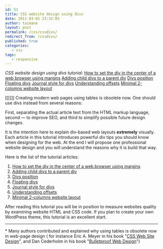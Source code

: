 ```yaml
---
id: 51
title: CSS website design using divs
date: 2011-03-01 23:32:03
author: taimane
layout: post
permalink: /css/cssdivs/
redirect_from: /cssdivs/
published: true
categories:
   - css
tags:
   - responsive
---
```

_CSS website design using divs tutorial:_
<a href="https://programming-review.com/css/automargin/">How to set the div in the center of a web browser using margins</a>
<a href="https://programming-review.com/css/child-divs/">Adding child divs to a parent div</a>
<a href="https://programming-review.com/css/divs-positioning/">Divs position</a>
<a href="https://programming-review.com/css/floating-divs/">Floating divs</a>
<a href="https://programming-review.com/css/journal-style/">Journal style for divs</a>
<a href="https://programming-review.com/css/offset/">Understanding offsets</a>
<a href="https://programming-review.com/css/2-columns/">Minimal 2-columns website layout</a>

[[[]]]
Creating modern web pages using tables is obsolete now. One should use divs instead from several reasons: 

First, separating the actual article text from the HTML markup language, second — to improve SEO, and third to simplify possible future design changes.

It is the intention here to explain div-based web layouts **extremely** visually. Each article in this tutorial introduces powerful div tips you should know when designing for the web. At the end I will propose one professional website design and you will understand the reasons why it is build that way.

Here is the list of the tutorial articles:

1. <a href="https://programming-review.com/automargin/">How to set the div in the center of a web browser using margins</a>
2. <a href="https://programming-review.com/child-divs/">Adding child divs to a parent div</a>
3. <a href="https://programming-review.com/divs-positioning/">Divs position</a>
4. <a href="https://programming-review.com/css/floating-divs/">Floating divs</a>
5. <a href="https://programming-review.com/journal-style/">Journal style for divs</a>
6. <a href="https://programming-review.com/offset/">Understanding offsets</a>
7. <a href="https://programming-review.com/2-columns/">Minimal 2-columns website layout</a>


After reading this tutorial you will be in position to measure websites quality by examining website HTML and CSS code. If you plan to create your own WordPress theme, this tutorial is an excellent start.

---

<a name="note">*</a> Many authors contributed and explained why using tables is obsolete now in web-page design ( for instance Eric A. Meyer in his book "<a rel="nofollow" href="http://meyerweb.com/eric/books/css-hot/">CSS Web Site Design</a>", and Dan Cederholm in his book "<a rel="nofollow" href="http://simplebits.com/publications/bulletproof/">Bulletproof Web Design</a>")


